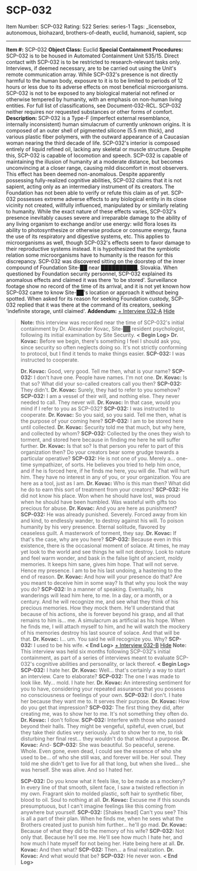 # SCP-032
Item Number: SCP-032
Rating: 522
Series: series-1
Tags: _licensebox, autonomous, biohazard, brothers-of-death, euclid, humanoid, sapient, scp

---

**Item #:** SCP-032
**Object Class:** Euclid
**Special Containment Procedures:** SCP-032 is to be housed in Automated Containment Unit 535/15. Direct contact with SCP-032 is to be restricted to research-relevant tasks only. Interviews, if deemed necessary, are to be carried out using the Unit's remote communication array. While SCP-032's presence is not directly harmful to the human body, exposure to it is to be limited to periods of 12 hours or less due to its adverse effects on most beneficial microorganisms. SCP-032 is not to be exposed to any biological material not refined or otherwise tempered by humanity, with an emphasis on non-human living entities. For full list of classifications, see Document-032-RCL. SCP-032 neither requires nor requested substances or other forms of comfort.
**Description:** SCP-032 is a Type-F (imperfect external resemblance, internally inconsistent) human simulacrum of currently unknown origins. It is composed of an outer shell of pigmented silicone (5.5 mm thick), and various plastic fiber polymers, with the outward appearance of a Caucasian woman nearing the third decade of life. SCP-032's interior is composed entirely of liquid refined oil, lacking any skeletal or muscle structure. Despite this, SCP-032 is capable of locomotion and speech. SCP-032 is capable of maintaining the illusion of humanity at a moderate distance, but becomes unconvincing at a closer range, causing mild discomfort in most observers. This effect has been deemed non-anomalous. Despite apparently possessing fully-realized cognitive abilities, SCP-032 claims that it is not sapient, acting only as an intermediary instrument of its creators. The Foundation has not been able to verify or refute this claim as of yet.
SCP-032 possesses extreme adverse effects to any biological entity in its close vicinity not created, willfully influenced, manipulated by or similarly relating to humanity. While the exact nature of these effects varies, SCP-032's presence inevitably causes severe and irreparable damage to the ability of any living organism to exchange and/or use energy: wild flora loses its ability to photosynthesize or otherwise produce or consume energy, fauna the use of its respiratory and digestive systems, etc. This applies to microorganisms as well, though SCP-032's effects seem to favor damage to their reproductive systems instead. It is hypothesized that the symbiotic relation some microorganisms have to humanity is the reason for this discrepancy.
SCP-032 was discovered sitting on the doorstep of the inner compound of Foundation Site-██ near ██████████, Slovakia. When questioned by Foundation security personnel, SCP-032 explained its anomalous effects and claimed it was there 'to be stored'. Surveillance footage show no record of the time of its arrival, and it is not yet known how SCP-032 came to know Site-██'s location or approach it without being spotted. When asked for its reason for seeking Foundation custody, SCP-032 replied that it was there at the command of its creators, seeking 'indefinite storage, until claimed'.
**Addendum:**
[\+ Interview 032-A](javascript:;)
[Hide](javascript:;)
> **Note:** this interview was recorded near the time of SCP-032's initial containment by Dr. Alexander Kovac, Site-██ resident psychologist, following its initial examination by Site Security.
> **< Begin Log>**
> **Dr. Kovac:** Before we begin, there's something I feel I should ask you, since security so often neglects doing so. It's not strictly conforming to protocol, but I find it tends to make things easier.
> **SCP-032:** I was instructed to cooperate.  
>    
>  **Dr. Kovac:** Good, very good. Tell me then, what is your name?
> **SCP-032:** I don't have one. People have names. I'm not one.
> **Dr. Kovac:** Is that so? What did your so-called creators call you then?
> **SCP-032:** They didn't.
> **Dr. Kovac:** Surely, they had to refer to you somehow?
> **SCP-032:** I am a vessel of their will, and nothing else. They never needed to call. They never will.
> **Dr. Kovac:** In that case, would you mind if I refer to you as SCP-032?
> **SCP-032:** I was instructed to cooperate.
> **Dr. Kovac:** So you said, so you said. Tell me then, what is the purpose of your coming here?
> **SCP-032:** I am to be stored here until collected.
> **Dr. Kovac:** Security told me that much, but why here, and collected by whom?
> **SCP-032:** Collected by the ones they wish to torment, and stored here because in finding me here he will suffer further.
> **Dr. Kovac:** Is that so? Is that person you refer to part of this organization then? Do your creators bear some grudge towards a particular operative?
> **SCP-032:** He is not one of you. Merely a… one-time sympathizer, of sorts. He believes you tried to help him once, and if he is forced here, if he finds me here, you will die. That will hurt him. They have no interest in any of you, or your organization. You are here as a tool, just as I am.
> **Dr. Kovac:** Who is this man then? What did he do to earn this sort of treatment from your creators?
> **SCP-032:** He did not know his place. Won when he should have lost, was proud when he should have been humbled. Was wasteful with gifts too precious for abuse.
> **Dr. Kovac:** And you are here as punishment?
> **SCP-032:** He was already punished. Severely. Forced away from kin and kind, to endlessly wander, to destroy against his will. To poison humanity by his very presence. Eternal solitude, flavored by ceaseless guilt. A masterwork of torment, they say.
> **Dr. Kovac:** If that's the case, why are you here?
> **SCP-032:** Because even in this existence, there is the occasional moment of solace. At times, he may yet look to the world and see things he will not destroy. Look to nature and feel warm wonder, and bask in the false light of ancient, moldy memories. It keeps him sane, gives him hope. That will not serve. Hence my presence. I am to be his last undoing, a hastening to the end of reason.
> **Dr. Kovac:** And how will your presence do that? Are you meant to deceive him in some way? Is that why you look the way you do?
> **SCP-032:** In a manner of speaking. Eventually, his wanderings will lead him here, to me. In a day, or a month, or a century. And he will recognize me, and see what they think of his precious memories. How they mock them. He'll understand that because of his actions, she is forever beyond his grasp, and all that remains to him is… me. A simulacrum as artificial as his hope. When he finds me, I will attach myself to him, and he will watch the mockery of his memories destroy his last source of solace. And that will be that.
> **Dr. Kovac:** I… um. You said he will recognize you. Why?
> **SCP-032:** I used to be his wife.
> **< End Log>**
[\+ Interview 032-B](javascript:;)
[Hide](javascript:;)
> **Note:** This interview was held six months following SCP-032's initial containment, as part of a series of interviews meant to evaluate SCP-032's cognitive abilities and personality, or lack thereof.
> **< Begin Log>**
> **SCP-032:** I hate her.
> **Dr. Kovac:** Well… that's certainly a way to start an interview. Care to elaborate?
> **SCP-032:** The one I was made to look like. My… mold. I hate her.
> **Dr. Kovac:** An interesting sentiment for you to have, considering your repeated assurance that you possess no consciousness or feelings of your own.
> **SCP-032:** I don't. I hate her because they want me to. It serves their purpose.
> **Dr. Kovac:** How do you get that impression?
> **SCP-032:** The first thing they did, after creating me, was to show her to me. It's not something they often do.
> **Dr. Kovac:** I don't follow.
> **SCP-032:** Interfere with those who passed beyond their halls. They might be vengeful, spiteful, even cruel, but they take their duties very seriously. Just to show her to me, to risk disturbing her final rest… they wouldn't do that without a purpose.
> **Dr. Kovac:** And-
> **SCP-032:** She was beautiful. So peaceful, serene. Whole. Even gone, even dead, I could see the essence of who she used to be… of who she still was, and forever will be. Her soul. They told me she didn't get to live for all that long, but when she lived… she was herself. She was alive. And so I hated her.  
>    
>  **SCP-032:** Do you know what it feels like, to be made as a mockery? In every line of that smooth, silent face, I saw a twisted reflection in my own. Fragrant skin to molded plastic, soft hair to synthetic fiber, blood to oil. Soul to nothing at all.
> **Dr. Kovac:** Excuse me if this sounds presumptuous, but I can't imagine feelings like this coming from anywhere but yourself.
> **SCP-032:** [Shakes head] Can't you see? This is all a part of their plan. When he finds me, when he sees what the Brothers created just to punish him further… he'll go mad.
> **Dr. Kovac:** Because of what they did to the memory of his wife?
> **SCP-032:** Not only that. Because he'll see me. He'll see how much I hate her, and how much I hate myself for not being her. Hate being here at all.
> **Dr. Kovac:** And then what?
> **SCP-032:** Then… a final realization.
> **Dr. Kovac:** And what would that be?
> **SCP-032:** He never won.
> **< End Log>**